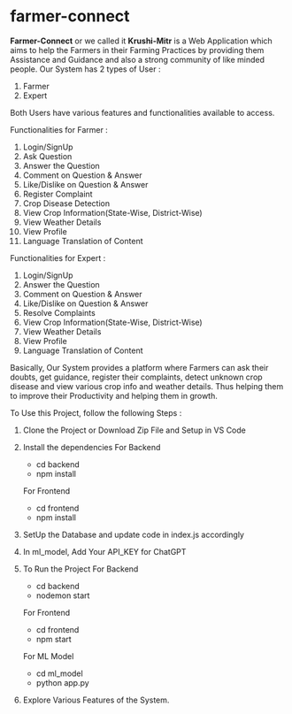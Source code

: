 # farmer-connect
<strong>Farmer-Connect</strong> or we called it <strong>Krushi-Mitr</strong> is a Web Application which aims to help the Farmers in their Farming Practices by providing them Assistance and Guidance and also a strong community of like minded people. 
Our System has 2 types of User : 
1. Farmer
2. Expert

Both Users have various features and functionalities available to access.

Functionalities for Farmer : 
1. Login/SignUp
2. Ask Question
3. Answer the Question
4. Comment on Question & Answer
5. Like/Dislike on Question & Answer
6. Register Complaint
7. Crop Disease Detection
8. View Crop Information(State-Wise, District-Wise)
9. View Weather Details
10. View Profile
11. Language Translation of Content

Functionalities for Expert : 
1. Login/SignUp
2. Answer the Question
3. Comment on Question & Answer
4. Like/Dislike on Question & Answer
5. Resolve Complaints
6. View Crop Information(State-Wise, District-Wise)
7. View Weather Details
8. View Profile
9. Language Translation of Content

Basically, Our System provides a platform where Farmers can ask their doubts, get guidance, register their complaints, detect unknown crop disease and view various crop info and weather details. Thus helping them to improve their Productivity and helping them in growth.

To Use this Project, follow the following Steps : 
1. Clone the Project or Download Zip File and Setup in VS Code

2. Install the dependencies
   For Backend
   - cd backend
   - npm install
     
   For Frontend
   - cd frontend
   - npm install

3. SetUp the Database and update code in index.js accordingly
     
4. In ml_model, Add Your API_KEY for ChatGPT
   
5. To Run the Project
   For Backend
   - cd backend
   - nodemon start

   For Frontend
   - cd frontend
   - npm start

   For ML Model
   - cd ml_model
   - python app.py

6. Explore Various Features of the System.
   
